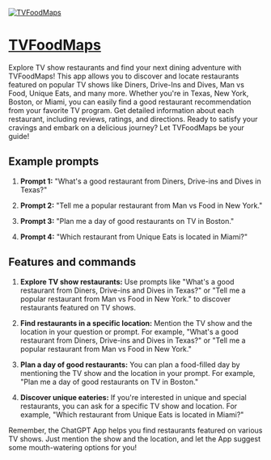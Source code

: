 [![TVFoodMaps](https://files.oaiusercontent.com/file-YE9a6SdOIRSVu4Y09ESLpn8f?se=2123-10-19T01%3A52%3A15Z&sp=r&sv=2021-08-06&sr=b&rscc=max-age%3D31536000%2C%20immutable&rscd=attachment%3B%20filename%3Df79c23b2-a5f2-4165-ac41-1c303fafc98d.png&sig=GrKqkRb4XgnqMEukqRuK%2BE1Rin9ZU0AKxM9q18siieM%3D)](https://chat.openai.com/g/g-lza6gRBt3-tvfoodmaps)

# [TVFoodMaps](https://chat.openai.com/g/g-lza6gRBt3-tvfoodmaps)

Explore TV show restaurants and find your next dining adventure with TVFoodMaps! This app allows you to discover and locate restaurants featured on popular TV shows like Diners, Drive-Ins and Dives, Man vs Food, Unique Eats, and many more. Whether you're in Texas, New York, Boston, or Miami, you can easily find a good restaurant recommendation from your favorite TV program. Get detailed information about each restaurant, including reviews, ratings, and directions. Ready to satisfy your cravings and embark on a delicious journey? Let TVFoodMaps be your guide!

## Example prompts

1. **Prompt 1:** "What's a good restaurant from Diners, Drive-ins and Dives in Texas?"

2. **Prompt 2:** "Tell me a popular restaurant from Man vs Food in New York."

3. **Prompt 3:** "Plan me a day of good restaurants on TV in Boston."

4. **Prompt 4:** "Which restaurant from Unique Eats is located in Miami?"

## Features and commands

1. **Explore TV show restaurants:** Use prompts like "What's a good restaurant from Diners, Drive-ins and Dives in Texas?" or "Tell me a popular restaurant from Man vs Food in New York." to discover restaurants featured on TV shows.
   
2. **Find restaurants in a specific location:** Mention the TV show and the location in your question or prompt. For example, "What's a good restaurant from Diners, Drive-ins and Dives in Texas?" or "Tell me a popular restaurant from Man vs Food in New York."
   
3. **Plan a day of good restaurants:** You can plan a food-filled day by mentioning the TV show and the location in your prompt. For example, "Plan me a day of good restaurants on TV in Boston."
   
4. **Discover unique eateries:** If you're interested in unique and special restaurants, you can ask for a specific TV show and location. For example, "Which restaurant from Unique Eats is located in Miami?"
   
Remember, the ChatGPT App helps you find restaurants featured on various TV shows. Just mention the show and the location, and let the App suggest some mouth-watering options for you!